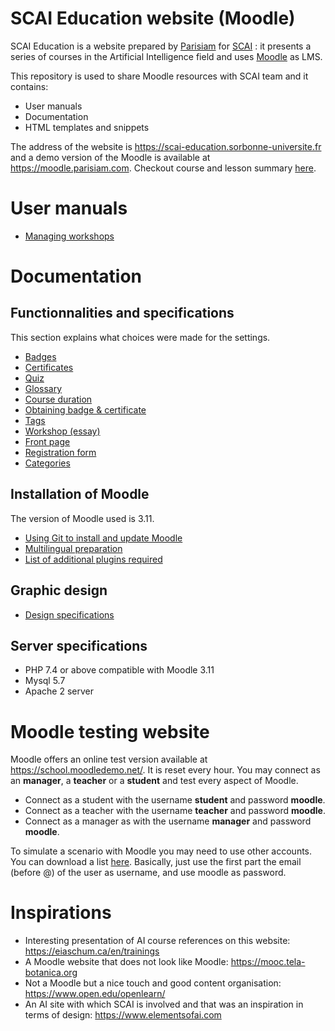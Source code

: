 # SCAI Education website (Moodle)

SCAI Education is a website prepared by [Parisiam](https://parisiam.com) for [SCAI](http://scai.sorbonne-universite.fr) : it presents a series of courses in the Artificial Intelligence field and uses [Moodle](https://moodle.org) as LMS.

This repository is used to share Moodle resources with SCAI team and it contains:

- User manuals
- Documentation
- HTML templates and snippets

The address of the website is https://scai-education.sorbonne-universite.fr and a demo version of the Moodle is available at https://moodle.parisiam.com. Checkout course and lesson summary [here](https://docs.google.com/spreadsheets/d/1RZl1t4MYZvq9OzZsDOilMF0pLLdg5-bpXrxMy14zskc).

# User manuals

- [Managing workshops](manuals/workshop.md)

# Documentation

## Functionnalities and specifications

This section explains what choices were made for the settings.

- [Badges](docs/badge.md)
- [Certificates](docs/certificate.md)
- [Quiz](docs/quiz.md)
- [Glossary](docs/glossary.md)
- [Course duration](docs/course_duration.md)
- [Obtaining badge & certificate](docs/obtaining_badge_certif.md)
- [Tags](docs/tags.md)
- [Workshop (essay)](docs/workshop.md)
- [Front page](docs/frontpage.md)
- [Registration form](docs/registration.md)
- [Categories](docs/categories.md)

## Installation of Moodle

The version of Moodle used is 3.11.

- [Using Git to install and update Moodle](docs/git.md)
- [Multilingual preparation](docs/multilingual.md)
- [List of additional plugins required](docs/plugins.md)

## Graphic design

- [Design specifications](docs/graphic_design.md)

## Server specifications

- PHP 7.4 or above compatible with Moodle 3.11
- Mysql 5.7
- Apache 2 server

# Moodle testing website

Moodle offers an online test version available at https://school.moodledemo.net/. It is reset every hour. You may connect as an **manager**, a **teacher** or a **student** and test every aspect of Moodle.

- Connect as a student with the username **student** and password **moodle**.
- Connect as a teacher with the username **teacher** and password **moodle**.
- Connect as a manager as with the username **manager** and password **moodle**.

To simulate a scenario with Moodle you may need to use other accounts. You can download a list [here](docs/mount_orange_other_accounts.pdf). Basically, just use the first part the email (before @) of the user as username, and use moodle as password.

# Inspirations

- Interesting presentation of AI course references on this website: https://eiaschum.ca/en/trainings
- A Moodle website that does not look like Moodle: https://mooc.tela-botanica.org
- Not a Moodle but a nice touch and good content organisation: https://www.open.edu/openlearn/
- An AI site with which SCAI is involved and that was an inspiration in terms of design: https://www.elementsofai.com
